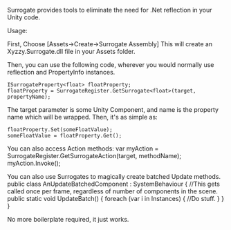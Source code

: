 
Surrogate provides tools to eliminate the need for .Net reflection in your Unity code.


Usage: 

First, Choose [Assets->Create->Surrogate Assembly]
This will create an Xyzzy.Surrogate.dll file in your Assets folder.

Then, you can use the following code, wherever you would normally use reflection and PropertyInfo instances.

    ISurrogateProperty<float> floatProperty;
    floatProperty = SurrogateRegister.GetSurrogate<float>(target, propertyName);

The target parameter is some Unity Component, and name is the property name which will be wrapped. Then, it's as simple as:

    floatProperty.Set(someFloatValue);
    someFloatValue = floatProperty.Get();

You can also access Action methods:
    var myAction = SurrogateRegister.GetSurrogateAction(target, methodName);
    myAction.Invoke();

You can also use Surrogates to magically create batched Update methods.
    public class AnUpdateBatchedComponent : SystemBehaviour<AnUpdateBatchedComponent>
    {
        //This gets called once per frame, regardless of number of components in the scene.
        public static void UpdateBatch()
        {
            foreach (var i in Instances)
            {
                //Do stuff.
            }
        }
    }

No more boilerplate required, it just works.

